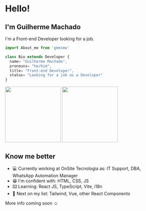 <h1>Hello!</h1> 
<h2>I'm Guilherme Machado</h2>

I'm a Front-end Developer looking for a job.

```js
import About_me from 'gmesmo'

class Bio extends Developer {
  name= "Guilherme Machado",
  pronouns= "he/him",
  title= "Front-end Developer",
  status= "Looking for a job as a Developer"
}
```

<div>
  <img height="180em" src="https://github-readme-stats.vercel.app/api?username=gmesmo&show_icons=true&theme=midnight-purple" />
  <img height="180em" src="https://github-readme-stats.vercel.app/api/top-langs/?username=gmesmo&layput=compact&langs_count=16&theme=midnight-purple" />
</div>

<h2>Know me better</h2>
<ul>
  <li>💻 Currently working at OnSite Tecnologia as: IT Support, DBA, WhatsApp Automation Manager</li>
  <li>😁 I'm confident with: HTML, CSS, JS
  <li>⌨️ Learning: React JS, TypeScript, Vite, i18n</li>
  <li>🤔 Next on my list: Tailwind, Vue, other React Components</li>
</ul>


<p>More info coming soon ☺️</p>
